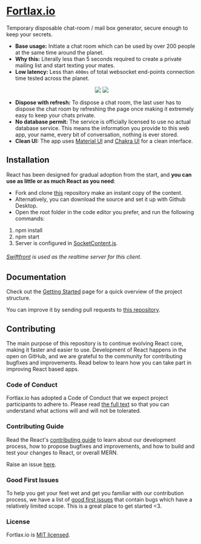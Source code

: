 # [Fortlax.io](https://fortlax.vercel.app)

Temporary disposable chat-room / mail box generator, secure enough to keep your secrets.

* **Base usage:** Initiate a chat room which can be used by over 200 people at the same time around the planet.
* **Why this:** Literally less than 5 seconds required to create a private mailing list and start texting your mates.
* **Low latency:** Less than `400ms` of total websocket end-points connection time tested across the planet.

<div align="center" style="display: 'flex', flex-direction: 'row'">
  <img src="https://user-images.githubusercontent.com/76242518/182447905-296aed99-64b2-4e13-86d3-bddbb2f8e1fe.png">
   <img src="https://user-images.githubusercontent.com/76242518/182450112-5281b935-4997-4784-9be9-1d10469184cd.png">
 </div>

* **Dispose with refresh:** To dispose a chat room, the last user has to dispose the chat room by refreshing the page once making it extremely easy to keep your chats private.
* **No database permit:** The service is officially licensed to use no actual database service. This means the information you provide to this web app, your name, every bit of conversation, nothing is ever stored.
* **Clean UI:** The app uses [Material UI](https://mui.com/) and [Chakra UI](https://chakra-ui.com/) for a clean interface.


## Installation

React has been designed for gradual adoption from the start, and **you can use as little or as much React as you need**:

* Fork and clone [this](https://github.com/sambhavsaxena/fortlax.io) repository make an instant copy of the content.
* Alternatively, you can download the source and set it up with Github Desktop.
* Open the root folder in the code editor you prefer, and run the following commands:

1) npm install
2) npm start
3) Server is configured in [SocketContent.js](https://github.com/sambhavsaxena/fortlax.io/blob/main/src/socketContext.js).

###### [Swiftfront](https://github.com/sambhavsaxena/fortlax-server) is used as the realtime server for this client.

## Documentation

Check out the [Getting Started](https://reactjs.org/docs/getting-started.html) page for a quick overview of the project structure.

You can improve it by sending pull requests to [this repository](https://github.com/sambhavsaxena/fortlax.io).

## Contributing
The main purpose of this repository is to continue evolving React core, making it faster and easier to use. Development of React happens in the open on GitHub, and we are grateful to the community for contributing bugfixes and improvements. Read below to learn how you can take part in improving React based apps.

### Code of Conduct
Fortlax.io has adopted a Code of Conduct that we expect project participants to adhere to. Please read [the full text](https://code.fb.com/codeofconduct) so that you can understand what actions will and will not be tolerated.

### Contributing Guide
Read the React's [contributing guide](https://reactjs.org/contributing/how-to-contribute.html) to learn about our development process, how to propose bugfixes and improvements, and how to build and test your changes to React, or overall MERN.

Raise an issue [here](https://github.com/sambhavsaxena/fortlax.io/issues).

### Good First Issues
To help you get your feet wet and get you familiar with our contribution process, we have a list of [good first issues](https://github.com/sambhavsaxena/fortlax.io/labels/good%20first%20issue) that contain bugs which have a relatively limited scope. This is a great place to get started <3.

### License
Fortlax.io is [MIT licensed](./LICENSE).
